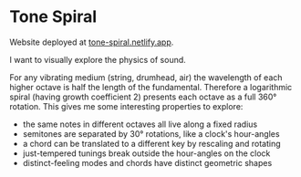 # Tone Spiral

Website deployed at [tone-spiral.netlify.app](https://tone-spiral.netlify.app).

I want to visually explore the physics of sound.

For any vibrating medium (string, drumhead, air) the wavelength of each higher
octave is half the length of the fundamental.
Therefore a logarithmic spiral (having growth coefficient 2) presents each octave
as a full 360&#176; rotation. This gives me some interesting properties to
explore:

* the same notes in different octaves all live along a fixed radius
* semitones are separated by 30&#176; rotations, like a clock's hour-angles
* a chord can be translated to a different key by rescaling and rotating
* just-tempered tunings break outside the hour-angles on the clock
* distinct-feeling modes and chords have distinct geometric shapes
